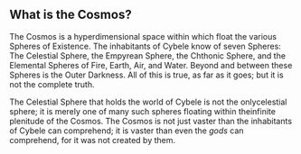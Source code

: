 ## What is the Cosmos?

The Cosmos is a hyperdimensional space within which float the various Spheres of Existence. The inhabitants of Cybele know of seven Spheres: The Celestial Sphere, the Empyrean Sphere, the Chthonic Sphere, and the Elemental Spheres of Fire, Earth, Air, and Water. Beyond and between these Spheres is the Outer Darkness. All of this is true, as far as it goes; but it is not the complete truth.

The Celestial Sphere that holds the world of Cybele is not the onlycelestial sphere; it is merely one of many such spheres floating within theinfinite plenitude of the Cosmos. The Cosmos is not just vaster than the inhabitants of Cybele can comprehend; it is vaster than even the *gods* can comprehend, for it was not created by them.
